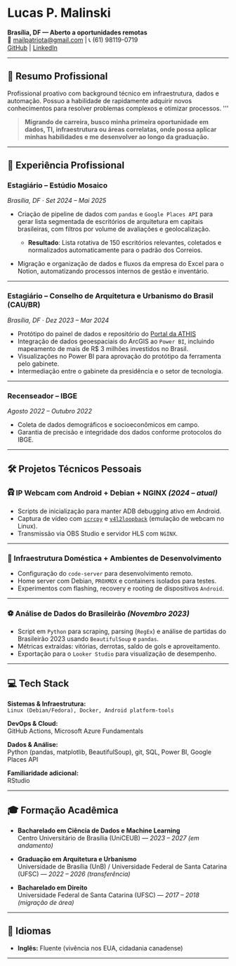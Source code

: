 # Lucas P. Malinski

**Brasília, DF — Aberto a oportunidades remotas**  
📧 mailpatriota@gmail.com | 📞 (61) 98119-0719  
[GitHub](https://github.com/lucasmalinski) | [LinkedIn](https://linkedin.com/in/lucaspatriota)

---

## 📝 Resumo Profissional

Profissional proativo com background técnico em infraestrutura, dados e automação. Possuo a habilidade de rapidamente adquirir novos conhecimentos para resolver problemas complexos e otimizar processos.
'''
> **Migrando de carreira, busco minha primeira oportunidade em dados, TI, infraestrutura ou áreas correlatas, onde possa aplicar minhas habilidades e me desenvolver ao longo da graduação.**

---

## 💼 Experiência Profissional

### Estagiário – Estúdio Mosaico  
*Brasília, DF · Set 2024 – Mai 2025*

- Criação de pipeline de dados com ```pandas``` e  ```Google Places API``` para gerar lista segmentada de escritórios de arquitetura em capitais brasileiras, com filtros por volume de avaliações e geolocalização.  
   
   - **Resultado**: Lista rotativa de 150 escritórios relevantes, coletados e normalizados automaticamente para o padrão dos Correios.  
   
- Migração e organização de dados e fluxos da empresa do Excel para o Notion, automatizando processos internos de gestão e inventário.

---

### Estagiário – Conselho de Arquitetura e Urbanismo do Brasil (CAU/BR)  
*Brasília, DF · Dez 2023 – Mar 2024*

- Protótipo do painel de dados e repositório do [Portal da ATHIS](https://www.caubr.gov.br/observatorioathis)
- Integração de dados geoespaciais do ArcGIS ao ```Power BI```, incluindo mapeamento de mais de R$ 3 milhões investidos no Brasil.  
- Visualizações no Power BI para aprovação do protótipo da ferramenta pelo gabinete.
- Intermediação entre o gabinete da presidência e o setor de tecnologia.

---

### Recenseador – IBGE  
*Agosto 2022 – Outubro 2022*

- Coleta de dados demográficos e socioeconômicos em campo.  
- Garantia de precisão e integridade dos dados conforme protocolos do IBGE.

---

## 🛠️ Projetos Técnicos Pessoais

### 🛱 IP Webcam com Android + Debian + NGINX *(2024 – atual)*

- Scripts de inicialização para manter ADB debugging ativo em Android.  
- Captura de vídeo com [```scrcpy```](https://github.com/Genymobile/scrcpy) e [```v4l2loopback```](https://github.com/v4l2loopback/v4l2loopback) (emulação de webcam no Linux).  
- Transmissão via OBS Studio e servidor HLS com ```NGINX```.

---

### 🚀 Infraestrutura Doméstica + Ambientes de Desenvolvimento

- Configuração do ```code-server``` para desenvolvimento remoto.  
- Home server com Debian, ```PROXMOX``` e containers isolados para testes.  
- Experimentos com flashing, recovery e rooting de dispositivos ```Android```.

---

### ⚽ Análise de Dados do Brasileirão *(Novembro 2023)*

- Script em ```Python``` para scraping, parsing (```RegEx```) e análise de partidas do Brasileirão 2023 usando ```BeautifulSoup``` e ```pandas```.  
- Métricas extraídas: vitórias, derrotas, saldo de gols e aproveitamento.  
- Exportação para o ```Looker Studio``` para visualização de desempenho.

---

## 💻 Tech Stack

**Sistemas & Infraestrutura:**  
```Linux (Debian/Fedora), Docker, Android platform-tools```

**DevOps & Cloud:**  
GitHub Actions, Microsoft Azure Fundamentals

**Dados & Análise:**  
Python (pandas, matplotlib, BeautifulSoup), git, SQL, Power BI, Google Places API

**Familiaridade adicional:**  
RStudio

---

## 🎓 Formação Acadêmica

- **Bacharelado em Ciência de Dados e Machine Learning**  
Centro Universitário de Brasília (UniCEUB) — *2023 – 2027 (em andamento)*

- **Graduação em Arquitetura e Urbanismo**  
Universidade de Brasília (UnB) / Universidade Federal de Santa Catarina (UFSC) — *2022 – 2026 (transferência)*

- **Bacharelado em Direito**  
Universidade Federal de Santa Catarina (UFSC) — *2017 – 2018 (migração de área)*

---

## 🎯 Idiomas

- **Inglês:** Fluente (vivência nos EUA, cidadania canadense)

---
